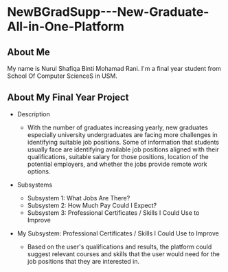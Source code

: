 # NewBGradSupp---New-Graduate-All-in-One-Platform

## About Me
My name is Nurul Shafiqa Binti Mohamad Rani. I'm a final year student from School Of Computer ScienceS in USM.

## About My Final Year Project

* Description

    - With the number of graduates increasing yearly, new graduates especially university undergraduates are facing more challenges in identifying suitable job positions.  Some of information that students usually face are identifying available job positions aligned with their qualifications, suitable salary for those positions, location of the potential employers, and whether the jobs provide remote work options. 

* Subsystems
    - Subsystem 1: What Jobs Are There? 
    - Subsystem 2: How Much Pay Could I Expect?
    - Subsystem 3: Professional Certificates / Skills I Could Use to Improve 
    
* My Subsystem: Professional Certificates / Skills I Could Use to Improve 
    - Based on the user's qualifications and results, the platform could suggest relevant courses and skills that the user would need for the job positions that they are interested in.
